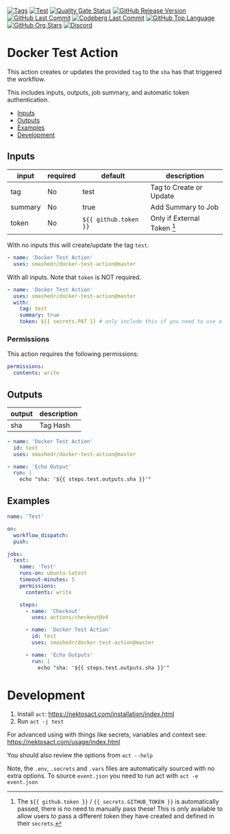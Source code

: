 [![Tags](https://img.shields.io/github/actions/workflow/status/smashedr/docker-test-action/tags.yaml?logo=github&logoColor=white&label=tags)](https://github.com/smashedr/docker-test-action/actions/workflows/tags.yaml)
[![Test](https://img.shields.io/github/actions/workflow/status/smashedr/docker-test-action/test.yaml?logo=github&logoColor=white&label=test)](https://github.com/smashedr/docker-test-action/actions/workflows/test.yaml)
[![Quality Gate Status](https://sonarcloud.io/api/project_badges/measure?project=smashedr_docker-test-action&metric=alert_status)](https://sonarcloud.io/summary/new_code?id=smashedr_docker-test-action)
[![GitHub Release Version](https://img.shields.io/github/v/release/smashedr/docker-test-action?logo=github)](https://github.com/smashedr/docker-test-action/releases/latest)
[![GitHub Last Commit](https://img.shields.io/github/last-commit/smashedr/docker-test-action?logo=github&logoColor=white&label=updated)](https://github.com/smashedr/docker-test-action/graphs/commit-activity)
[![Codeberg Last Commit](https://img.shields.io/gitea/last-commit/shaner/docker-test-action/master?gitea_url=https%3A%2F%2Fcodeberg.org%2F&logo=codeberg&logoColor=white&label=updated)](https://codeberg.org/shaner/docker-test-action)
[![GitHub Top Language](https://img.shields.io/github/languages/top/smashedr/docker-test-action?logo=htmx&logoColor=white)](https://github.com/smashedr/docker-test-action)
[![GitHub Org Stars](https://img.shields.io/github/stars/cssnr?style=flat&logo=github&logoColor=white)](https://cssnr.github.io/)
[![Discord](https://img.shields.io/discord/899171661457293343?logo=discord&logoColor=white&label=discord&color=7289da)](https://discord.gg/wXy6m2X8wY)

# Docker Test Action

This action creates or updates the provided `tag` to the `sha` has that triggered the workflow.

This includes inputs, outputs, job summary, and automatic token authentication.

- [Inputs](#Inputs)
- [Outputs](#Outputs)
- [Examples](#Examples)
- [Development](#Development)

## Inputs

| input   | required | default               | description                 |
| ------- | -------- | --------------------- | --------------------------- |
| tag     | No       | test                  | Tag to Create or Update     |
| summary | No       | true                  | Add Summary to Job          |
| token   | No       | `${{ github.token }}` | Only if External Token [^1] |

With no inputs this will create/update the tag `test`.

```yaml
- name: 'Docker Test Action'
  uses: smashedr/docker-test-action@master
```

With all inputs. Note that `token` is NOT required.

```yaml
- name: 'Docker Test Action'
  uses: smashedr/docker-test-action@master
  with:
    tag: test
    summary: true
    token: ${{ secrets.PAT }} # only include this if you need to use a PAT
```

### Permissions

This action requires the following permissions:

```yaml
permissions:
  contents: write
```

## Outputs

| output | description |
| ------ | ----------- |
| sha    | Tag Hash    |

```yaml
- name: 'Docker Test Action'
  id: test
  uses: smashedr/docker-test-action@master

- name: 'Echo Output'
  run: |
    echo "sha: '${{ steps.test.outputs.sha }}'"
```

## Examples

```yaml
name: 'Test'

on:
  workflow_dispatch:
  push:

jobs:
  test:
    name: 'Test'
    runs-on: ubuntu-latest
    timeout-minutes: 5
    permissions:
      contents: write

    steps:
      - name: 'Checkout'
        uses: actions/checkout@v4

      - name: 'Docker Test Action'
        id: test
        uses: smashedr/docker-test-action@master

      - name: 'Echo Outputs'
        run: |
          echo "sha: '${{ steps.test.outputs.sha }}'"
```

# Development

1. Install `act`: https://nektosact.com/installation/index.html
2. Run `act -j test`

For advanced using with things like secrets, variables and context see: https://nektosact.com/usage/index.html

You should also review the options from `act --help`

Note, the `.env`, `.secrets` and `.vars` files are automatically sourced with no extra options.
To source `event.json` you need to run act with `act -e event.json`

[^1]:
    The `${{ github.token }}` / `{{ secrets.GITHUB_TOKEN }}` is automatically passed, there is no need to manually pass these!
    This is only available to allow users to pass a different token they have created and defined in their `secrets`.
